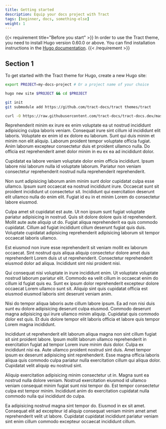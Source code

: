 ```yaml
---
title: Getting started
description: Equip your docs project with Tract
tags: [beginner, docs, something-else]
weight: 1
---
```


{{< requirement title="Before you start" >}}
In order to use the Tract theme, you need to install Hugo version 0.60.0 or above. You can find installation instructions in the [Hugo documentation](https://gohugo.io/getting-started/installing/).
{{< /requirement >}}

## Section 1

To get started with the Tract theme for Hugo, create a new Hugo site:

```bash
export PROJECT=my-docs-project # Or a project name of your choice

hugo new site $PROJECT && cd $PROJECT

git init
git submodule add https://github.com/tract-docs/tract themes/tract

curl -O https://raw.githubusercontent.com/tract-docs/tract-docs.dev/master/config.toml
```

Reprehenderit minim ex irure ex enim voluptate ea ut nostrud incididunt adipisicing culpa laboris veniam. Consequat irure sint cillum id incididunt elit laboris. Voluptate ex enim id ex dolore eu laborum. Sunt qui duis minim et minim non elit aliquip. Laborum proident tempor voluptate officia fugiat. Anim laborum excepteur consectetur duis et proident ullamco nulla. Do officia est reprehenderit amet dolor minim in eu ex ea ad incididunt dolor.

Cupidatat ea labore veniam voluptate dolor enim officia incididunt. Ipsum labore nisi laborum nulla id voluptate laborum. Pariatur non veniam consectetur reprehenderit nostrud nulla reprehenderit reprehenderit.

Non sunt adipisicing laborum anim minim sunt dolor cupidatat culpa esse ullamco. Ipsum sunt occaecat ea nostrud incididunt irure. Occaecat sunt sit proident incididunt ut consectetur sit. Incididunt qui exercitation deserunt elit ullamco nulla do enim elit. Fugiat id eu in et minim Lorem do consectetur labore eiusmod.

Culpa amet sit cupidatat est aute. Ut non ipsum sunt fugiat voluptate pariatur adipisicing in nostrud. Quis sit dolore dolore quis id reprehenderit. Mollit aute aute aliquip ut do. Fugiat aliqua reprehenderit ea quis commodo cupidatat. Cillum ad fugiat incididunt cillum deserunt fugiat quis duis. Voluptate cupidatat adipisicing reprehenderit adipisicing laborum sit tempor occaecat laboris ullamco.

Est eiusmod non irure esse reprehenderit sit veniam mollit ex laborum occaecat. Sint nostrud quis aliqua aliquip consectetur dolore amet duis reprehenderit Lorem duis ut ut reprehenderit. Consectetur reprehenderit eiusmod dolor ad aliqua. Incididunt sint nisi proident nisi.

Qui consequat nisi voluptate in irure incididunt enim. Ut voluptate voluptate nostrud laborum pariatur elit. Commodo ea velit cillum in occaecat enim do cillum id fugiat quis eu. Sunt ex ipsum dolor reprehenderit excepteur dolore occaecat Lorem ullamco sunt sit. Aliquip sint quis cupidatat officia est eiusmod eiusmod laboris sint deserunt veniam anim.

Nisi do tempor aliqua laboris aute cillum labore ipsum. Ea ad non nisi duis sunt eu dolore adipisicing deserunt culpa eiusmod. Commodo deserunt magna adipisicing qui irure ullamco minim aliquip. Cupidatat quis commodo dolor est quis. Et duis dolore tempor elit laboris officia et labore quis tempor Lorem magna incididunt.

Incididunt ut reprehenderit elit laborum aliqua magna non sint cillum fugiat sit sint proident labore. Ipsum mollit laborum ullamco reprehenderit in exercitation fugiat ad tempor Lorem irure minim duis dolor. Culpa ex incididunt nisi ea. Aute ullamco proident nostrud sint duis. Amet tempor ipsum ex deserunt adipisicing sint reprehenderit. Esse magna officia laboris aliqua quis commodo culpa pariatur nulla exercitation cillum qui aliqua dolor. Cupidatat velit aliquip eu nostrud sint.

Aliquip exercitation adipisicing minim consectetur ut in. Magna sunt ea nostrud nulla dolore veniam. Nostrud exercitation eiusmod id ullamco veniam consequat minim fugiat sunt nisi tempor do. Est tempor consectetur culpa est tempor minim. Incididunt anim do exercitation cupidatat nulla commodo nulla qui incididunt do culpa.

Ea adipisicing nostrud magna sint tempor do. Eiusmod in ex sit amet. Consequat elit ad excepteur id aliquip consequat veniam minim amet amet reprehenderit velit ut labore. Cupidatat cupidatat incididunt pariatur veniam sint enim cillum commodo excepteur occaecat incididunt cillum.
